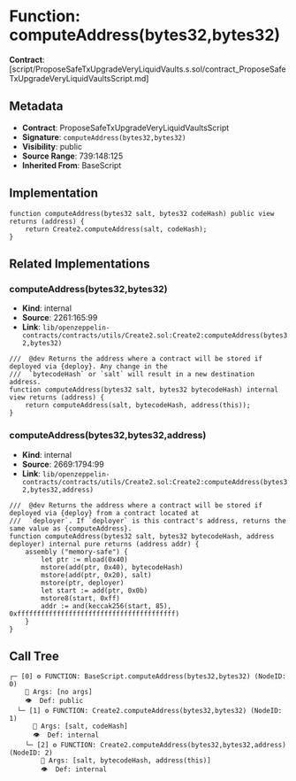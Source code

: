 # Function: computeAddress(bytes32,bytes32)

**Contract**: [script/ProposeSafeTxUpgradeVeryLiquidVaults.s.sol/contract_ProposeSafeTxUpgradeVeryLiquidVaultsScript.md]

## Metadata

- **Contract**: ProposeSafeTxUpgradeVeryLiquidVaultsScript
- **Signature**: `computeAddress(bytes32,bytes32)`
- **Visibility**: public
- **Source Range**: 739:148:125
- **Inherited From**: BaseScript

## Implementation

```solidity
function computeAddress(bytes32 salt, bytes32 codeHash) public view returns (address) {
    return Create2.computeAddress(salt, codeHash);
}
```

## Related Implementations

### computeAddress(bytes32,bytes32)

- **Kind**: internal
- **Source**: 2261:165:99
- **Link**: `lib/openzeppelin-contracts/contracts/utils/Create2.sol:Create2:computeAddress(bytes32,bytes32)`

```solidity
///  @dev Returns the address where a contract will be stored if deployed via {deploy}. Any change in the
///  `bytecodeHash` or `salt` will result in a new destination address.
function computeAddress(bytes32 salt, bytes32 bytecodeHash) internal view returns (address) {
    return computeAddress(salt, bytecodeHash, address(this));
}
```

### computeAddress(bytes32,bytes32,address)

- **Kind**: internal
- **Source**: 2669:1794:99
- **Link**: `lib/openzeppelin-contracts/contracts/utils/Create2.sol:Create2:computeAddress(bytes32,bytes32,address)`

```solidity
///  @dev Returns the address where a contract will be stored if deployed via {deploy} from a contract located at
///  `deployer`. If `deployer` is this contract's address, returns the same value as {computeAddress}.
function computeAddress(bytes32 salt, bytes32 bytecodeHash, address deployer) internal pure returns (address addr) {
    assembly ("memory-safe") {
        let ptr := mload(0x40)
        mstore(add(ptr, 0x40), bytecodeHash)
        mstore(add(ptr, 0x20), salt)
        mstore(ptr, deployer)
        let start := add(ptr, 0x0b)
        mstore8(start, 0xff)
        addr := and(keccak256(start, 85), 0xffffffffffffffffffffffffffffffffffffffff)
    }
}
```

## Call Tree

```
┌─ [0] ⚙️ FUNCTION: BaseScript.computeAddress(bytes32,bytes32) (NodeID: 0)
    💬 Args: [no args]
    👁️  Def: public
  └─ [1] ⚙️ FUNCTION: Create2.computeAddress(bytes32,bytes32) (NodeID: 1)
      💬 Args: [salt, codeHash]
      👁️  Def: internal
    └─ [2] ⚙️ FUNCTION: Create2.computeAddress(bytes32,bytes32,address) (NodeID: 2)
        💬 Args: [salt, bytecodeHash, address(this)]
        👁️  Def: internal
```

